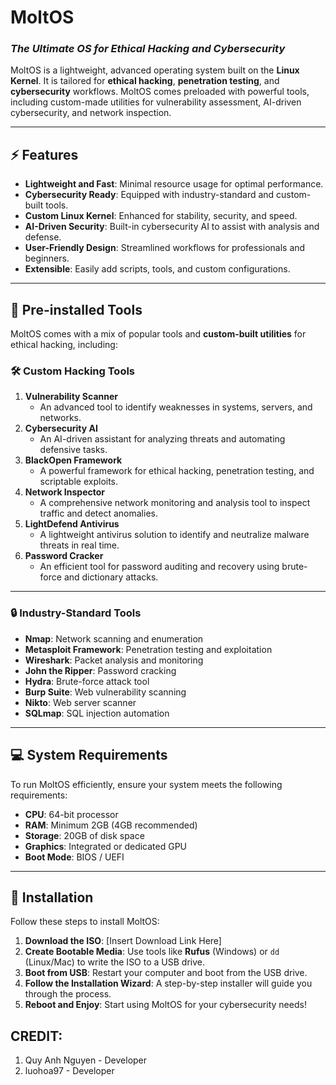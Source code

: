 # MoltOS  
### *The Ultimate OS for Ethical Hacking and Cybersecurity*

MoltOS is a lightweight, advanced operating system built on the **Linux Kernel**. It is tailored for **ethical hacking**, **penetration testing**, and **cybersecurity** workflows. MoltOS comes preloaded with powerful tools, including custom-made utilities for vulnerability assessment, AI-driven cybersecurity, and network inspection.

---

## ⚡ Features

- **Lightweight and Fast**: Minimal resource usage for optimal performance.  
- **Cybersecurity Ready**: Equipped with industry-standard and custom-built tools.  
- **Custom Linux Kernel**: Enhanced for stability, security, and speed.  
- **AI-Driven Security**: Built-in cybersecurity AI to assist with analysis and defense.  
- **User-Friendly Design**: Streamlined workflows for professionals and beginners.  
- **Extensible**: Easily add scripts, tools, and custom configurations.  

---

## 🔧 Pre-installed Tools  

MoltOS comes with a mix of popular tools and **custom-built utilities** for ethical hacking, including:

### 🛠️ **Custom Hacking Tools**  
1. **Vulnerability Scanner**  
   - An advanced tool to identify weaknesses in systems, servers, and networks.  
2. **Cybersecurity AI**  
   - An AI-driven assistant for analyzing threats and automating defensive tasks.  
3. **BlackOpen Framework**  
   - A powerful framework for ethical hacking, penetration testing, and scriptable exploits.  
4. **Network Inspector**  
   - A comprehensive network monitoring and analysis tool to inspect traffic and detect anomalies.  
5. **LightDefend Antivirus**  
   - A lightweight antivirus solution to identify and neutralize malware threats in real time.  
6. **Password Cracker**  
   - An efficient tool for password auditing and recovery using brute-force and dictionary attacks.  

---

### 🔒 **Industry-Standard Tools**  
- **Nmap**: Network scanning and enumeration  
- **Metasploit Framework**: Penetration testing and exploitation  
- **Wireshark**: Packet analysis and monitoring  
- **John the Ripper**: Password cracking  
- **Hydra**: Brute-force attack tool  
- **Burp Suite**: Web vulnerability scanning  
- **Nikto**: Web server scanner  
- **SQLmap**: SQL injection automation  

---

## 💻 System Requirements  

To run MoltOS efficiently, ensure your system meets the following requirements:

- **CPU**: 64-bit processor  
- **RAM**: Minimum 2GB (4GB recommended)  
- **Storage**: 20GB of disk space  
- **Graphics**: Integrated or dedicated GPU  
- **Boot Mode**: BIOS / UEFI  

---

## 🚀 Installation  

Follow these steps to install MoltOS:

1. **Download the ISO**: [Insert Download Link Here]  
2. **Create Bootable Media**: Use tools like **Rufus** (Windows) or `dd` (Linux/Mac) to write the ISO to a USB drive.  
3. **Boot from USB**: Restart your computer and boot from the USB drive.  
4. **Follow the Installation Wizard**: A step-by-step installer will guide you through the process.  
5. **Reboot and Enjoy**: Start using MoltOS for your cybersecurity needs!  

## CREDIT:
1. Quy Anh Nguyen - Developer
2. luohoa97 - Developer
